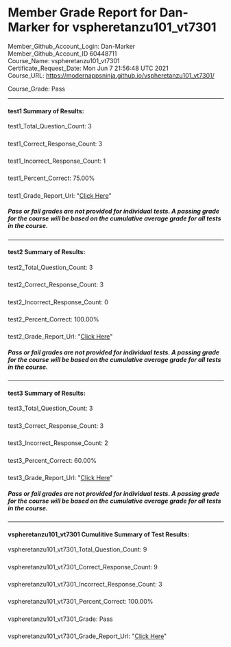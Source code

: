# Member Grade Report for Dan-Marker for vspheretanzu101_vt7301  
   
Member_Github_Account_Login: Dan-Marker  
Member_Github_Account_ID 60448711  
Course_Name: vspheretanzu101_vt7301  
Certificate_Request_Date: Mon Jun  7 21:56:48 UTC 2021  
Course_URL: https://modernappsninja.github.io/vspheretanzu101_vt7301/  
   
Course_Grade: Pass
   
---  
#### test1 Summary of Results:  
test1_Total_Question_Count: 3
#####  
test1_Correct_Response_Count: 3
#####  
test1_Incorrect_Response_Count: 1
#####  
test1_Percent_Correct: 75.00%
#####  
test1_Grade_Report_Url: "[Click Here](https://github.com/modernappsninjas/Dan-Marker/blob/main/static/userdata/courses/vspheretanzu101_vt7301/grade_report.pr799.test1.md)"
##### Pass or fail grades are not provided for individual tests. A passing grade for the course will be based on the cumulative average grade for all tests in the course.  
#####  
---  
#### test2 Summary of Results:  
test2_Total_Question_Count: 3
#####  
test2_Correct_Response_Count: 3
#####  
test2_Incorrect_Response_Count: 0
#####  
test2_Percent_Correct: 100.00%
#####  
test2_Grade_Report_Url: "[Click Here](https://github.com/modernappsninjas/Dan-Marker/blob/main/static/userdata/courses/vspheretanzu101_vt7301/grade_report.pr728.test2.md)"
##### Pass or fail grades are not provided for individual tests. A passing grade for the course will be based on the cumulative average grade for all tests in the course.  
#####  
---  
#### test3 Summary of Results:  
test3_Total_Question_Count: 3
#####  
test3_Correct_Response_Count: 3
#####  
test3_Incorrect_Response_Count: 2
#####  
test3_Percent_Correct: 60.00%
#####  
test3_Grade_Report_Url: "[Click Here](https://github.com/modernappsninjas/Dan-Marker/blob/main/static/userdata/courses/vspheretanzu101_vt7301/grade_report.pr806.test3.md)"
##### Pass or fail grades are not provided for individual tests. A passing grade for the course will be based on the cumulative average grade for all tests in the course.  
#####  
---  
#### vspheretanzu101_vt7301 Cumulitive Summary of Test Results:  
vspheretanzu101_vt7301_Total_Question_Count: 9  
#####  
vspheretanzu101_vt7301_Correct_Response_Count: 9  
#####  
vspheretanzu101_vt7301_Incorrect_Response_Count: 3 
#####  
vspheretanzu101_vt7301_Percent_Correct: 100.00%  
#####  
vspheretanzu101_vt7301_Grade: Pass  
#####  
vspheretanzu101_vt7301_Grade_Report_Url: "[Click Here](https://github.com/modernappsninjas/Dan-Marker/blob/main/static/userdata/courses/vspheretanzu101_vt7301/grade_report.pr810.vspheretanzu101_vt7301.md)"
#####  
